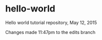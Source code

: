 # hello-world
Hello world tutorial repository, May 12, 2015

Changes made 11:47pm to the edits branch

